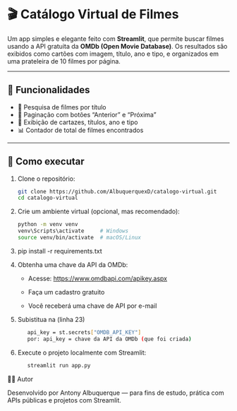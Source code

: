 # 🎬 Catálogo Virtual de Filmes

Um app simples e elegante feito com **Streamlit**, que permite buscar filmes usando a API gratuita da **OMDb (Open Movie Database)**. Os resultados são exibidos como cartões com imagem, título, ano e tipo, e organizados em uma prateleira de 10 filmes por página.

---

## 🚀 Funcionalidades

- 🔎 Pesquisa de filmes por título
- 📄 Paginação com botões “Anterior” e “Próxima”
- 🎥 Exibição de cartazes, títulos, ano e tipo
- 📊 Contador de total de filmes encontrados

---

## 🔧 Como executar

1. Clone o repositório:
   ```bash
   git clone https://github.com/AlbuquerquexD/catalogo-virtual.git
   cd catalogo-virtual

2. Crie um ambiente virtual (opcional, mas recomendado):

   ```bash
   python -m venv venv
   venv\Scripts\activate     # Windows
   source venv/bin/activate  # macOS/Linux

3. pip install -r requirements.txt

4. Obtenha uma chave da API da OMDb:

   * Acesse: https://www.omdbapi.com/apikey.aspx

   * Faça um cadastro gratuito

   * Você receberá uma chave de API por e-mail

5. Subistitua na (linha 23)
   ```bash
      api_key = st.secrets["OMDB_API_KEY"] 
      por: api_key = chave da API da OMDb (que foi criada)

6. Execute o projeto localmente com Streamlit: 
   ```bash
      streamlit run app.py

👨‍💻 Autor

Desenvolvido por Antony Albuquerque — para fins de estudo, prática com APIs públicas e projetos com Streamlit.
